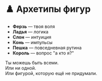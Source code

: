 # ♟️ Архетипы фигур

- **Ферзь** — твоя воля  
- **Ладья** — логика  
- **Слон** — интуиция  
- **Конь** — импульсы  
- **Пешка** — повседневная рутина  
- **Король** — вопрос "а кто я?"

Ты можешь быть всеми.  
Или ни одной.  
Или фигурой, которую ещё не придумали.
